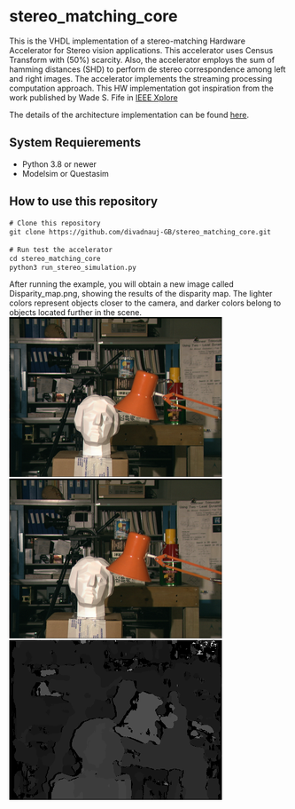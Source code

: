 # stereo_matching_core


This is the VHDL implementation of a stereo-matching Hardware Accelerator for Stereo vision applications. This accelerator uses Census Transform with (50%) scarcity. Also, the accelerator employs the sum of hamming distances (SHD) to perform de stereo correspondence among left and right images. The accelerator implements the streaming processing computation approach. This HW implementation got inspiration from the work published by Wade S. Fife in [IEEE Xplore](https://ieeexplore.ieee.org/document/6213095)


The details of the architecture implementation can be found [here](https://github.com/divadnauj-GB/stereo_matching_core/blob/main/docs/Stereo_Match_Core.pdf). 

## System Requierements
- Python 3.8 or newer
- Modelsim or Questasim


## How to use this repository

```
# Clone this repository
git clone https://github.com/divadnauj-GB/stereo_matching_core.git

# Run test the accelerator
cd stereo_matching_core
python3 run_stereo_simulation.py

```

After running the example, you will obtain a new image called Disparity_map.png, showing the results of the disparity map. The lighter colors represent objects closer to the camera, and darker colors belong to objects located further in the scene. 
![Leftimg](imL.png) ![rightim](imR.png) ![Disparity_map](Disparity_map.png)



